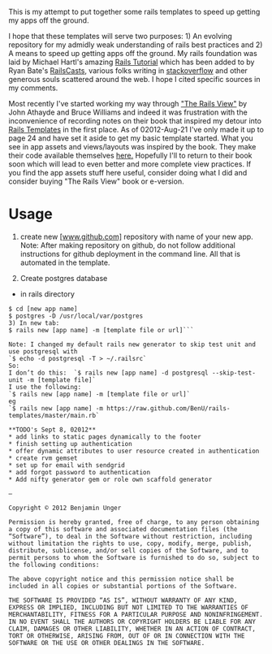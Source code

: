 This is my attempt to put together some rails templates to speed up getting my apps off the ground.  

I hope that these templates will serve two purposes: 1) An evolving repository for my admidly weak understanding of rails best practices and 2) A means to speed up getting apps off the ground.  My rails foundation was laid by Michael Hartl's amazing [Rails Tutorial](http://ruby.railstutorial.org/) which has been added to by Ryan Bate's [RailsCasts](http://railscasts.com/), various folks writing in [stackoverflow](http://stackoverflow.com/) and other generous souls scattered around the web.  I hope I cited specific sources in my comments.

Most recently I've started working my way through ["The Rails View"](http://pragprog.com/book/warv/the-rails-view) by John Athayde and Bruce Williams and indeed it was frustration with the inconvenience of recording notes on their book that inspired my detour into [Rails Templates](http://guides.rubyonrails.org/generators.html) in the first place.  As of 02012-Aug-21 I've only made it up to page 24 and have set it aside to get my basic template started.  What you see in app assets and views/layouts was inspired by the book.  They make their code available themselves [here.](http://pragprog.com/titles/warv/source_code)  Hopefully I'll to return to their book soon which will lead to even better and more complete view practices.  If you find the app assets stuff here useful, consider doing what I did and consider buying "The Rails View" book or e-version.  

# Usage

1) create new [www.github.com] repository with name of your new app.  Note: After making repository on github, do not follow additional instructions for github deployment in the command line.  All that is automated in the template.

2) Create postgres database
- in rails directory
```$ mkdir [new app name]
$ cd [new app name]
$ postgres -D /usr/local/var/postgres
3) In new tab:
$ rails new [app name] -m [template file or url]```

Note: I changed my default rails new generator to skip test unit and use postgresql with
`$ echo -d postgresql -T > ~/.railsrc`
So:
I don’t do this:  `$ rails new [app name] -d postgresql --skip-test-unit -m [template file]`
I use the following:
`$ rails new [app name] -m [template file or url]`
eg
`$ rails new [app name] -m https://raw.github.com/BenU/rails-templates/master/main.rb`

**TODO's Sept 8, 02012**
* add links to static pages dynamically to the footer
* finish setting up authentication
* offer dynamic attributes to user resource created in authentication
* create rvm gemset
* set up for email with sendgrid
* add forgot password to authentication
* Add nifty generator gem or role own scaffold generator

–

Copyright © 2012 Benjamin Unger

Permission is hereby granted, free of charge, to any person obtaining a copy of this software and associated documentation files (the “Software”), to deal in the Software without restriction, including without limitation the rights to use, copy, modify, merge, publish, distribute, sublicense, and/or sell copies of the Software, and to permit persons to whom the Software is furnished to do so, subject to the following conditions:

The above copyright notice and this permission notice shall be included in all copies or substantial portions of the Software.

THE SOFTWARE IS PROVIDED “AS IS”, WITHOUT WARRANTY OF ANY KIND, EXPRESS OR IMPLIED, INCLUDING BUT NOT LIMITED TO THE WARRANTIES OF MERCHANTABILITY, FITNESS FOR A PARTICULAR PURPOSE AND NONINFRINGEMENT. IN NO EVENT SHALL THE AUTHORS OR COPYRIGHT HOLDERS BE LIABLE FOR ANY CLAIM, DAMAGES OR OTHER LIABILITY, WHETHER IN AN ACTION OF CONTRACT, TORT OR OTHERWISE, ARISING FROM, OUT OF OR IN CONNECTION WITH THE SOFTWARE OR THE USE OR OTHER DEALINGS IN THE SOFTWARE.